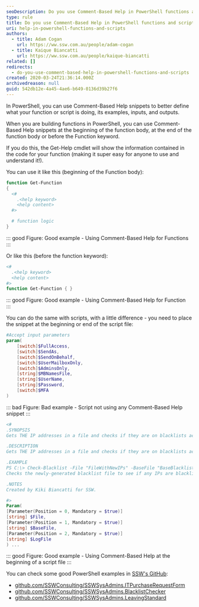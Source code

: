 ```yaml
---
seoDescription: Do you use Comment-Based Help in PowerShell functions and scripts?
type: rule
title: Do you use Comment-Based Help in PowerShell functions and scripts?
uri: help-in-powershell-functions-and-scripts
authors:
  - title: Adam Cogan
    url: https://ww.ssw.com.au/people/adam-cogan
  - title: Kaique Biancatti
    url: https://ww.ssw.com.au/people/kaique-biancatti
related: []
redirects:
  - do-you-use-comment-based-help-in-powershell-functions-and-scripts
created: 2020-03-24T21:36:14.000Z
archivedreason: null
guid: 542db12e-4a45-4ae6-b649-0136d39b27f6
---
```


In PowerShell, you can use Comment-Based Help snippets to better define what your function or script is doing, its examples, inputs, and outputs.

When you are building functions in PowerShell, you can use Comment-Based Help snippets at the beginning of the function body, at the end of the function body or before the Function keyword.

If you do this, the Get-Help cmdlet will show the information contained in the code for your function (making it super easy for anyone to use and understand it!).

<!--endintro-->

You can use it like this (beginning of the Function body):

```powershell
function Get-Function
{
  <#
    .<help keyword>
    <help content>
  #>

  # function logic
}
```

::: good
Figure: Good example - Using Comment-Based Help for Functions
:::

Or like this (before the function keyword):

```powershell
<#
  .<help keyword>
  <help content>
#>
function Get-Function { }
```

::: good
Figure: Good example - Using Comment-Based Help for Function  
:::

You can do the same with scripts, with a little difference - you need to place the snippet at the beginning or end of the script file:

```powershell
#Accept input parameters
param(
    [switch]$FullAccess,
    [switch]$SendAs,
    [switch]$SendOnBehalf,
    [switch]$UserMailboxOnly,
    [switch]$AdminsOnly,
    [string]$MBNamesFile,
    [string]$UserName,
    [string]$Password,
    [switch]$MFA
)
```

::: bad
Figure: Bad example - Script not using any Comment-Based Help snippet
:::

```powershell
<#
.SYNOPSIS
Gets THE IP addresses in a file and checks if they are on blacklists across the web.

.DESCRIPTION
Gets THE IP addresses in a file and checks if they are on blacklists across the web. If they are, add them to the final blacklist file that will be used by the firewall.

.EXAMPLE
PS C:\> Check-Blacklist -File "FileWithNewIPs" -BaseFile "BaseBlacklistFile" -Logfile "LogfileLocation"
Checks the newly-generated blacklist file to see if any IPs are blacklisted, if yes, adds them to the final blacklist file.

.NOTES
Created by Kiki Biancatti for SSW.

#>
Param(
[Parameter(Position = 0, Mandatory = $true)]
[string] $File,
[Parameter(Position = 1, Mandatory = $true)]
[string] $BaseFile,
[Parameter(Position = 2, Mandatory = $true)]
[string] $LogFile
) ...
```

::: good
Figure: Good example - Using Comment-Based Help at the beginning of a script file
:::

You can check some good PowerShell examples in [SSW's GitHub](https://github.com/SSWConsulting):

- [github.com/SSWConsulting/SSWSysAdmins.ITPurchaseRequestForm](https://github.com/SSWConsulting/SSWSysAdmins.ITPurchaseRequestForm)
- [github.com/SSWConsulting/SSWSysAdmins.BlacklistChecker](https://github.com/SSWConsulting/SSWSysAdmins.BlacklistChecker)
- [github.com/SSWConsulting/SSWSysAdmins.LeavingStandard](https://github.com/SSWConsulting/SSWSysAdmins.LeavingStandard)
